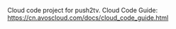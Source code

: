 Cloud code project for push2tv. Cloud Code Guide: https://cn.avoscloud.com/docs/cloud_code_guide.html